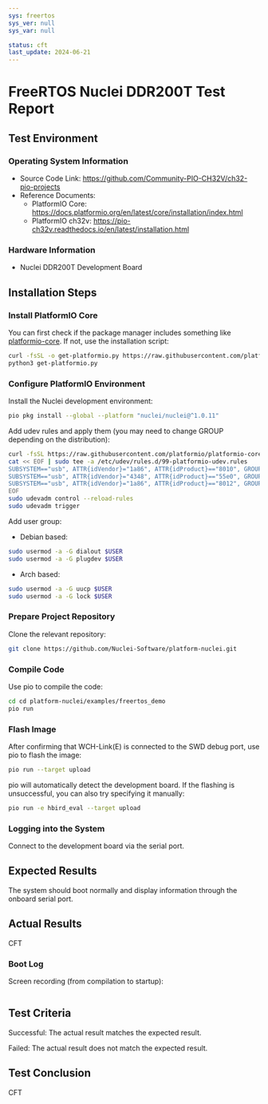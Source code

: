 ```yaml
---
sys: freertos
sys_ver: null
sys_var: null

status: cft
last_update: 2024-06-21
---
```


# FreeRTOS Nuclei DDR200T Test Report

## Test Environment

### Operating System Information

- Source Code Link: https://github.com/Community-PIO-CH32V/ch32-pio-projects
- Reference Documents:
    - PlatformIO Core: https://docs.platformio.org/en/latest/core/installation/index.html
    - PlatformIO ch32v: https://pio-ch32v.readthedocs.io/en/latest/installation.html

### Hardware Information

- Nuclei DDR200T Development Board

## Installation Steps

### Install PlatformIO Core

You can first check if the package manager includes something like [platformio-core](https://archlinux.org/packages/?name=platformio-core). If not, use the installation script:

```bash
curl -fsSL -o get-platformio.py https://raw.githubusercontent.com/platformio/platformio-core-installer/master/get-platformio.py
python3 get-platformio.py
```

### Configure PlatformIO Environment

Install the Nuclei development environment:
```bash
pio pkg install --global --platform "nuclei/nuclei@^1.0.11"
```

Add udev rules and apply them (you may need to change GROUP depending on the distribution):
```bash
curl -fsSL https://raw.githubusercontent.com/platformio/platformio-core/develop/platformio/assets/system/99-platformio-udev.rules | sudo tee /etc/udev/rules.d/99-platformio-udev.rules
cat << EOF | sudo tee -a /etc/udev/rules.d/99-platformio-udev.rules
SUBSYSTEM=="usb", ATTR{idVendor}="1a86", ATTR{idProduct}=="8010", GROUP="plugdev"
SUBSYSTEM=="usb", ATTR{idVendor}="4348", ATTR{idProduct}=="55e0", GROUP="plugdev"
SUBSYSTEM=="usb", ATTR{idVendor}="1a86", ATTR{idProduct}=="8012", GROUP="plugdev"
EOF
sudo udevadm control --reload-rules
sudo udevadm trigger
```

Add user group:
- Debian based:
```bash
sudo usermod -a -G dialout $USER
sudo usermod -a -G plugdev $USER
```
- Arch based:
```bash
sudo usermod -a -G uucp $USER
sudo usermod -a -G lock $USER
```

### Prepare Project Repository

Clone the relevant repository:
```bash
git clone https://github.com/Nuclei-Software/platform-nuclei.git
```

### Compile Code

Use pio to compile the code:
```bash
cd cd platform-nuclei/examples/freertos_demo
pio run
```

### Flash Image

After confirming that WCH-Link(E) is connected to the SWD debug port, use pio to flash the image:
```bash
pio run --target upload
```

pio will automatically detect the development board. If the flashing is unsuccessful, you can also try specifying it manually:
```bash
pio run -e hbird_eval --target upload
```

### Logging into the System

Connect to the development board via the serial port.

## Expected Results

The system should boot normally and display information through the onboard serial port.

## Actual Results

CFT

### Boot Log

Screen recording (from compilation to startup):

```log
```

## Test Criteria

Successful: The actual result matches the expected result.

Failed: The actual result does not match the expected result.

## Test Conclusion

CFT
